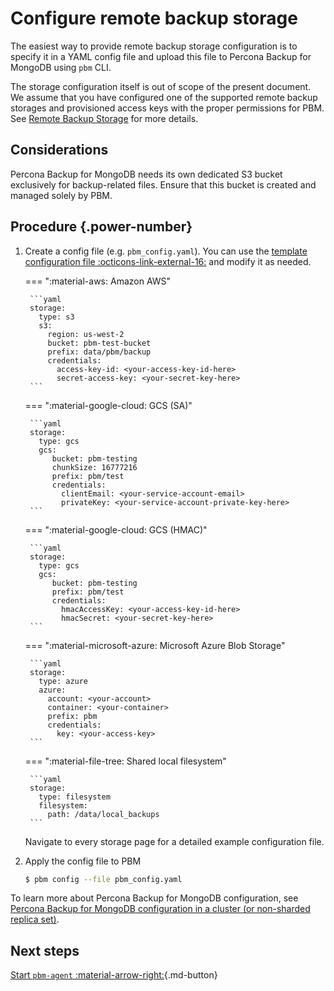 # Configure remote backup storage

The easiest way to provide remote backup storage configuration is to specify it in a YAML config file and upload this file to Percona Backup for MongoDB using `pbm` CLI.

The storage configuration itself is out of scope of the present document. We assume that you have configured one of the supported remote backup storages and provisioned access keys with the proper permissions for PBM. See [Remote Backup Storage](../details/storage-configuration.md) for more details.

## Considerations

Percona Backup for MongoDB needs its own dedicated S3 bucket exclusively for backup-related files. Ensure that this bucket is created and managed solely by PBM.

## Procedure {.power-number}

1. Create a config file (e.g. `pbm_config.yaml`). You can use the [template configuration file :octicons-link-external-16:](https://github.com/percona/percona-backup-mongodb/blob/v{{release}}/packaging/conf/pbm-conf-reference.yml) and modify it as needed.

    === ":material-aws: Amazon AWS"    

        ```yaml
        storage:
          type: s3
          s3:
            region: us-west-2
            bucket: pbm-test-bucket
            prefix: data/pbm/backup
            credentials:
              access-key-id: <your-access-key-id-here>
              secret-access-key: <your-secret-key-here>
        ```    

    === ":material-google-cloud: GCS (SA)"    

        ```yaml
        storage:
          type: gcs
          gcs:
             bucket: pbm-testing
             chunkSize: 16777216
             prefix: pbm/test
             credentials:
               clientEmail: <your-service-account-email>
               privateKey: <your-service-account-private-key-here>
        ```

    === ":material-google-cloud: GCS (HMAC)"    
   
        ```yaml
        storage:
          type: gcs
          gcs:
             bucket: pbm-testing
             prefix: pbm/test
             credentials:
               hmacAccessKey: <your-access-key-id-here>
               hmacSecret: <your-secret-key-here>
        ```

    === ":material-microsoft-azure: Microsoft Azure Blob Storage"    

        ```yaml
        storage:
          type: azure
          azure:
            account: <your-account>
            container: <your-container>
            prefix: pbm
            credentials:
              key: <your-access-key>
        ```    

    === ":material-file-tree: Shared local filesystem"    

        ```yaml
        storage:
          type: filesystem
          filesystem:
            path: /data/local_backups
        ```    

    Navigate to every storage page for a detailed example configuration file.

3. Apply the config file to PBM

    ```{.bash data-prompt="$"}
    $ pbm config --file pbm_config.yaml
    ```

To learn more about Percona Backup for MongoDB configuration, see [Percona Backup for MongoDB configuration in a cluster (or non-sharded replica set)](../reference/config.md).

## Next steps

[Start `pbm-agent` :material-arrow-right:](start-pbm-agent.md){.md-button}
